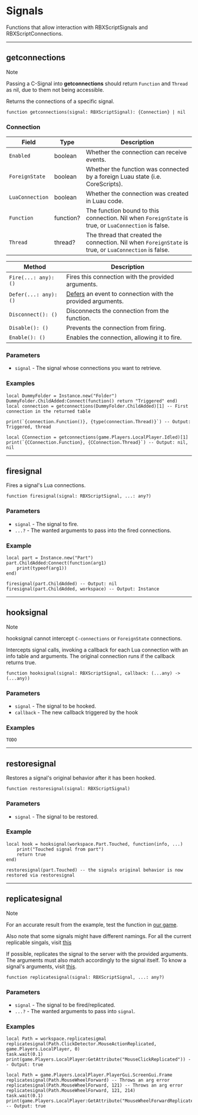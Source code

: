 # Signals

Functions that allow interaction with RBXScriptSignals and RBXScriptConnections.

---

## getconnections

> [!NOTE]
> Passing a C-Signal into **getconnections** should return `Function` and `Thread` as nil, due to them not being accessible.

Returns the connections of a specific signal.

```luau
function getconnections(signal: RBXScriptSignal): {Connection} | nil
```

### Connection

| Field | Type | Description |
| ----- | ---- | ----------- |
| `Enabled` | boolean | Whether the connection can receive events. |
| `ForeignState` | boolean | Whether the function was connected by a foreign Luau state (i.e. CoreScripts). |
| `LuaConnection` | boolean | Whether the connection was created in Luau code. |
| `Function` | function? | The function bound to this connection. Nil when `ForeignState` is true, or `LuaConnection` is false. |
| `Thread` | thread? | The thread that created the connection. Nil when `ForeignState` is true, or `LuaConnection` is false. |

| Method | Description |
| ----- | ----------- |
| `Fire(...: any): ()` | Fires this connection with the provided arguments. |
| `Defer(...: any): ()` | [Defers](https://devforum.roblox.com/t/beta-deferred-lua-event-handling/1240569) an event to connection with the provided arguments. |
| `Disconnect(): ()` | Disconnects the connection from the function. |
| `Disable(): ()` | Prevents the connection from firing. |
| `Enable(): ()` | Enables the connection, allowing it to fire. |

### Parameters

- `signal` - The signal whose connections you want to retrieve.

### Examples

```luau
local DummyFolder = Instance.new("Folder")
DummyFolder.ChildAdded:Connect(function() return "Triggered" end)
local connection = getconnections(DummyFolder.ChildAdded)[1] -- First connection in the returned table

print(`{connection.Function()}, {type(connection.Thread)}`) -- Output: Triggered, thread
```

```luau
local CConnection = getconnections(game.Players.LocalPlayer.Idled)[1]
print(`{CConnection.Function}, {CConnection.Thread}`) -- Output: nil, nil
```
---

## firesignal

Fires a signal's Lua connections.

```luau
function firesignal(signal: RBXScriptSignal, ...: any?)
```

### Parameters

- `signal` - The signal to fire.
- `...?` - The wanted arguments to pass into the fired connections.

### Example

```luau
local part = Instance.new("Part")
part.ChildAdded:Connect(function(arg1)
    print(typeof(arg1))
end)

firesignal(part.ChildAdded) -- Output: nil
firesignal(part.ChildAdded, workspace) -- Output: Instance
```

---

## hooksignal

> [!NOTE]
> hooksignal cannot intercept `C-connections` or `ForeignState` connections.

Intercepts signal calls, invoking a callback for each Lua connection with an info table and arguments. The original connection runs if the callback returns true.

```luau
function hooksignal(signal: RBXScriptSignal, callback: (...any) -> (...any))
```

### Parameters

- `signal` - The signal to be hooked.
- `callback` - The new callback triggered by the hook

### Examples

```luau
TODO
```

---

## restoresignal

Restores a signal's original behavior after it has been hooked.

```luau
function restoresignal(signal: RBXScriptSignal)
```

### Parameters

- `signal` - The signal to be restored.

### Example

```luau
local hook = hooksignal(workspace.Part.Touched, function(info, ...)
    print("Touched signal from part")
    return true
end)

restoresignal(part.Touched) -- the signals original behavior is now restored via restoresignal
```

---

## replicatesignal

> [!NOTE]
> For an accurate result from the example, test the function in [our game](https://www.roblox.com/games/122008870888915/boibiobioboiio).
> 
> Also note that some signals might have different namings. For all the current replicable singals, visit [this](https://rubis.numelon.com/view/?scrap=AIOzG1Di7NSLADKE)

If possible, replicates the signal to the server with the provided arguments. The arguments must also match accordingly to the signal itself. To know a signal's arguments, visit [this](https://robloxapi.github.io/ref/).


```luau
function replicatesignal(signal: RBXScriptSignal, ...: any?)
```

### Parameters

- `signal` - The signal to be fired/replicated.
- `...?` - The wanted arguments to pass into `signal`.

### Examples

```luau
local Path = workspace.replicatesigmal
replicatesignal(Path.ClickDetector.MouseActionReplicated, game.Players.LocalPlayer, 0)
task.wait(0.1)
print(game.Players.LocalPlayer:GetAttribute("MouseClickReplicated")) -- Output: true
```

```luau
local Path = game.Players.LocalPlayer.PlayerGui.ScreenGui.Frame
replicatesignal(Path.MouseWheelForward) -- Throws an arg error
replicatesignal(Path.MouseWheelForward, 121) -- Throws an arg error
replicatesignal(Path.MouseWheelForward, 121, 214)
task.wait(0.1)
print(game.Players.LocalPlayer:GetAttribute("MouseWheelForwardReplicated")) -- Output: true
```
